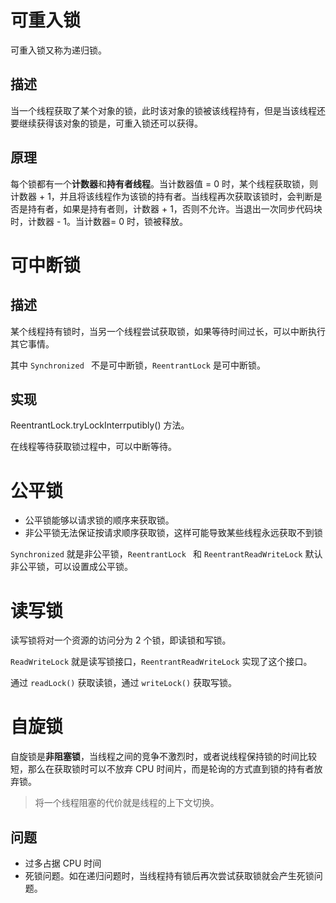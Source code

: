 # 可重入锁

可重入锁又称为递归锁。

## 描述

当一个线程获取了某个对象的锁，此时该对象的锁被该线程持有，但是当该线程还要继续获得该对象的锁是，可重入锁还可以获得。

## 原理

每个锁都有一个**计数器**和**持有者线程**。当计数器值 = 0 时，某个线程获取锁，则计数器 + 1，并且将该线程作为该锁的持有者。当线程再次获取该锁时，会判断是否是持有者，如果是持有者则，计数器 + 1，否则不允许。当退出一次同步代码块时，计数器 - 1。当计数器= 0 时，锁被释放。

# 可中断锁

## 描述

某个线程持有锁时，当另一个线程尝试获取锁，如果等待时间过长，可以中断执行其它事情。

其中 `Synchronized ` 不是可中断锁，`ReentrantLock` 是可中断锁。

## 实现

ReentrantLock.tryLockInterrputibly() 方法。

在线程等待获取锁过程中，可以中断等待。

# 公平锁

- 公平锁能够以请求锁的顺序来获取锁。
- 非公平锁无法保证按请求顺序获取锁，这样可能导致某些线程永远获取不到锁

`Synchronized` 就是非公平锁，`ReentrantLock ` 和 `ReentrantReadWriteLock` 默认非公平锁，可以设置成公平锁。

# 读写锁

读写锁将对一个资源的访问分为 2 个锁，即读锁和写锁。

`ReadWriteLock` 就是读写锁接口，`ReentrantReadWriteLock` 实现了这个接口。

通过 `readLock()` 获取读锁，通过 `writeLock()` 获取写锁。

# 自旋锁

自旋锁是**非阻塞锁**，当线程之间的竞争不激烈时，或者说线程保持锁的时间比较短，那么在获取锁时可以不放弃 CPU 时间片，而是轮询的方式直到锁的持有者放弃锁。

> 将一个线程阻塞的代价就是线程的上下文切换。

## 问题

- 过多占据 CPU 时间
- 死锁问题。如在递归问题时，当线程持有锁后再次尝试获取锁就会产生死锁问题。

